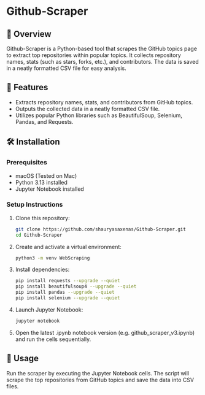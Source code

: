 # Github-Scraper

## 📌 Overview
Github-Scraper is a Python-based tool that scrapes the GitHub topics page to extract top repositories within popular topics. It collects repository names, stats (such as stars, forks, etc.), and contributors. The data is saved in a neatly formatted CSV file for easy analysis.

## 🚀 Features
- Extracts repository names, stats, and contributors from GitHub topics.
- Outputs the collected data in a neatly formatted CSV file.
- Utilizes popular Python libraries such as BeautifulSoup, Selenium, Pandas, and Requests.

## 🛠️ Installation
### Prerequisites
- macOS (Tested on Mac)
- Python 3.13 installed
- Jupyter Notebook installed

### Setup Instructions
1. Clone this repository:
   ```bash
   git clone https://github.com/shauryasaxenas/Github-Scraper.git
   cd Github-Scraper
   ```
2. Create and activate a virtual environment:
   ```bash
   python3 -m venv WebScraping
   ```
3. Install dependencies:
   ```bash
   pip install requests --upgrade --quiet
   pip install beautifulsoup4 --upgrade --quiet
   pip install pandas --upgrade --quiet
   pip install selenium --upgrade --quiet
   ```
4. Launch Jupyter Notebook:
   ```bash
   jupyter notebook
   ```
5. Open the latest .ipynb notebook version (e.g. github_scraper_v3.ipynb) and run the cells sequentially.

## 📂 Usage
Run the scraper by executing the Jupyter Notebook cells. The script will scrape the top repositories from GitHub topics and save the data into CSV files.
